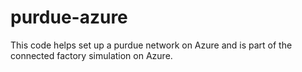 # purdue-azure
This code helps set up a purdue network on Azure and is part of the connected factory simulation on Azure.
